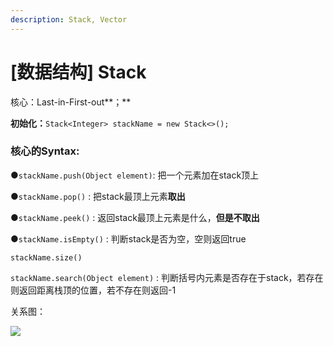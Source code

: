 ```yaml
---
description: Stack, Vector
---
```


# \[数据结构] Stack

核心：Last-in-First-out**；**

**初始化：**`Stack<Integer> stackName = new Stack<>(); `



### **核心的Syntax:**

●`stackName.push(Object element)`: 把一个元素加在stack顶上

●`stackName.pop()` : 把stack最顶上元素**取出**

●`stackName.peek()` : 返回stack最顶上元素是什么，**但是不取出**

●`stackName.isEmpty()` : 判断stack是否为空，空则返回true

`stackName.size()`&#x20;

`stackName.search(Object element)` : 判断括号内元素是否存在于stack，若存在则返回距离栈顶的位置，若不存在则返回-1



关系图：

![](.gitbook/assets/Selection\_028.png)







